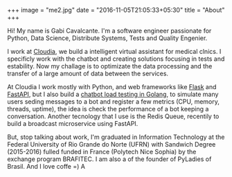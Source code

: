 +++
image = "me2.jpg"
date = "2016-11-05T21:05:33+05:30"
title = "About"
+++
 
Hi! My name is Gabi Cavalcante. I'm a software engineer passionate for Python, Data Science, Distribute Systems, Tests and Quality Engenier. 

<!--more-->

I work at [Cloudia](https://www.cloudia.com.br/), we build a intelligent virtual assistant for medical clnics. I specificly work with the chatbot and creating solutions focusing in tests and estability. Now my challage is to optimizate the data processing and the transfer of a large amount of data between the services.



At Cloudia I work mostly with Python, and web frameworks like [Flask]() and [FastAPI](), but I also build a [chatbot load testing in Golang](https://github.com/gabicavalcante/chatbot-load-testing), to simulate many users seding messages to a bot and register a few metrics (CPU, memory, threads, uptime), the idea is check the performance of a bot keeping a conversation. Another tecnology that I use is the Redis Queue, recentily to build a broadcast microservice using FastAPI.

But, stop talking about work, I'm graduated in Information Technology at the Federal University of Rio Grande do Norte (UFRN) with Sandwich Degree (2015-2016) fulled funded in France (Polytech Nice Sophia) by the exchange program BRAFITEC. I am also a of the founder of PyLadies of Brasil. And I love coffe =)
A